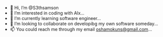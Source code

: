 - 👋 Hi, I’m @S3thsamson
- 👀 I’m interested in coding with Alx...
- 🌱 I’m currently learning software engineer...
- 💞️ I’m looking to collaborate on developibg my own software someday...
- 📫 You could reach me through my email oshamokuns@gmail.com...

<!---
S3thsamson/S3thsamson is a ✨ special ✨ repository because its `README.md` (this file) appears on your GitHub profile.
You can click the Preview link to take a look at your changes.
--->
